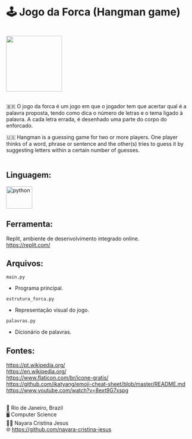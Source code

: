 # :joystick: Jogo da Forca (Hangman game) 

<br> <img src="https://cdn-icons-png.flaticon.com/512/6168/6168591.png" width="150" height="150" /> <br><br>

:brazil: O jogo da forca é um jogo em que o jogador tem que acertar qual é a palavra proposta, tendo como dica o número de letras e o tema ligado à palavra. A cada letra errada, é desenhado uma parte do corpo do enforcado. <br>

:us: Hangman is a guessing game for two or more players. One player thinks of a word, phrase or sentence and the other(s) tries to guess it by suggesting letters within a certain number of guesses. <br><br>

## Linguagem: 

<p align="left">
  <img src="https://cdn.jsdelivr.net/gh/devicons/devicon/icons/python/python-original.svg" alt="python" width="70" height="60"/>
</p>

## Ferramenta: 
Replit, ambiente de desenvolvimento integrado online. <br> 
https://replit.com/

## Arquivos: 

`main.py` <br> 
- Programa principal. <br> 

`estrutura_forca.py` <br> 
- Representação visual do jogo. <br> 

`palavras.py` <br> 
- Dicionário de palavras.

## Fontes: <br>
https://pt.wikipedia.org/ <br>
https://en.wikipedia.org/ <br>
https://www.flaticon.com/br/icone-gratis/ <br>
https://github.com/ikatyang/emoji-cheat-sheet/blob/master/README.md <br>
https://www.youtube.com/watch?v=8ext9G7xspg 

## 
:round_pushpin: Rio de Janeiro, Brazil <br>
:desktop_computer: Computer Science <br>
:woman_technologist: Nayara Cristina Jesus <br>
:globe_with_meridians: https://github.com/nayara-cristina-jesus


